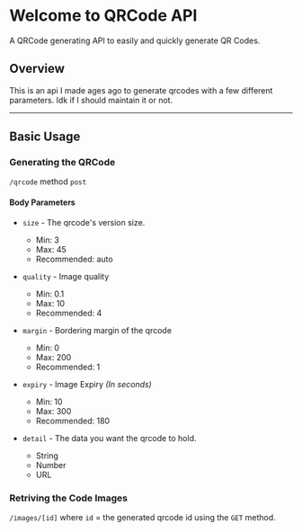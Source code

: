 # Welcome to QRCode API

A QRCode generating API to easily and quickly generate QR Codes.

## Overview

This is an api I made ages ago to generate qrcodes with a few different parameters.
Idk if I should maintain it or not.

___
## Basic Usage

### Generating the QRCode

`/qrcode` method `post`

#### Body Parameters

* `size` - The qrcode's version size.
    * Min: 3
    * Max: 45
    * Recommended: auto

* `quality` - Image quality
    * Min: 0.1
    * Max: 10
    * Recommended: 4

* `margin` - Bordering margin of the qrcode
    * Min: 0
    * Max: 200
    * Recommended: 1

* `expiry` - Image Expiry *(In seconds)*
    * Min: 10
    * Max: 300
    * Recommended: 180

* `detail` - The data you want the qrcode to hold.
    * String
    * Number
    * URL

### Retriving the Code Images

`/images/[id]` where `id` = the generated qrcode id using the `GET` method.
